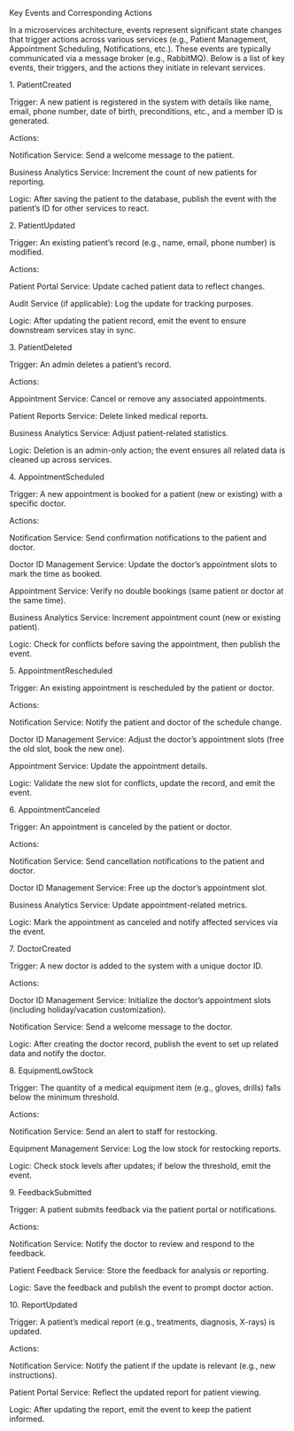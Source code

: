Key Events and Corresponding Actions

In a microservices architecture, events represent significant state changes that trigger actions across various services (e.g., Patient Management, Appointment Scheduling, Notifications, etc.). These events are typically communicated via a message broker (e.g., RabbitMQ). Below is a list of key events, their triggers, and the actions they initiate in relevant services.

1\. PatientCreated

Trigger: A new patient is registered in the system with details like name, email, phone number, date of birth, preconditions, etc., and a member ID is generated.

Actions:

Notification Service: Send a welcome message to the patient.

Business Analytics Service: Increment the count of new patients for reporting.

Logic: After saving the patient to the database, publish the event with the patient’s ID for other services to react.

2\. PatientUpdated

Trigger: An existing patient’s record (e.g., name, email, phone number) is modified.

Actions:

Patient Portal Service: Update cached patient data to reflect changes.

Audit Service (if applicable): Log the update for tracking purposes.

Logic: After updating the patient record, emit the event to ensure downstream services stay in sync.

3\. PatientDeleted

Trigger: An admin deletes a patient’s record.

Actions:

Appointment Service: Cancel or remove any associated appointments.

Patient Reports Service: Delete linked medical reports.

Business Analytics Service: Adjust patient-related statistics.

Logic: Deletion is an admin-only action; the event ensures all related data is cleaned up across services.

4\. AppointmentScheduled

Trigger: A new appointment is booked for a patient (new or existing) with a specific doctor.

Actions:

Notification Service: Send confirmation notifications to the patient and doctor.

Doctor ID Management Service: Update the doctor’s appointment slots to mark the time as booked.

Appointment Service: Verify no double bookings (same patient or doctor at the same time).

Business Analytics Service: Increment appointment count (new or existing patient).

Logic: Check for conflicts before saving the appointment, then publish the event.

5\. AppointmentRescheduled

Trigger: An existing appointment is rescheduled by the patient or doctor.

Actions:

Notification Service: Notify the patient and doctor of the schedule change.

Doctor ID Management Service: Adjust the doctor’s appointment slots (free the old slot, book the new one).

Appointment Service: Update the appointment details.

Logic: Validate the new slot for conflicts, update the record, and emit the event.

6\. AppointmentCanceled

Trigger: An appointment is canceled by the patient or doctor.

Actions:

Notification Service: Send cancellation notifications to the patient and doctor.

Doctor ID Management Service: Free up the doctor’s appointment slot.

Business Analytics Service: Update appointment-related metrics.

Logic: Mark the appointment as canceled and notify affected services via the event.

7\. DoctorCreated

Trigger: A new doctor is added to the system with a unique doctor ID.

Actions:

Doctor ID Management Service: Initialize the doctor’s appointment slots (including holiday/vacation customization).

Notification Service: Send a welcome message to the doctor.

Logic: After creating the doctor record, publish the event to set up related data and notify the doctor.

8\. EquipmentLowStock

Trigger: The quantity of a medical equipment item (e.g., gloves, drills) falls below the minimum threshold.

Actions:

Notification Service: Send an alert to staff for restocking.

Equipment Management Service: Log the low stock for restocking reports.

Logic: Check stock levels after updates; if below the threshold, emit the event.

9\. FeedbackSubmitted

Trigger: A patient submits feedback via the patient portal or notifications.

Actions:

Notification Service: Notify the doctor to review and respond to the feedback.

Patient Feedback Service: Store the feedback for analysis or reporting.

Logic: Save the feedback and publish the event to prompt doctor action.

10\. ReportUpdated

Trigger: A patient’s medical report (e.g., treatments, diagnosis, X-rays) is updated.

Actions:

Notification Service: Notify the patient if the update is relevant (e.g., new instructions).

Patient Portal Service: Reflect the updated report for patient viewing.

Logic: After updating the report, emit the event to keep the patient informed.
